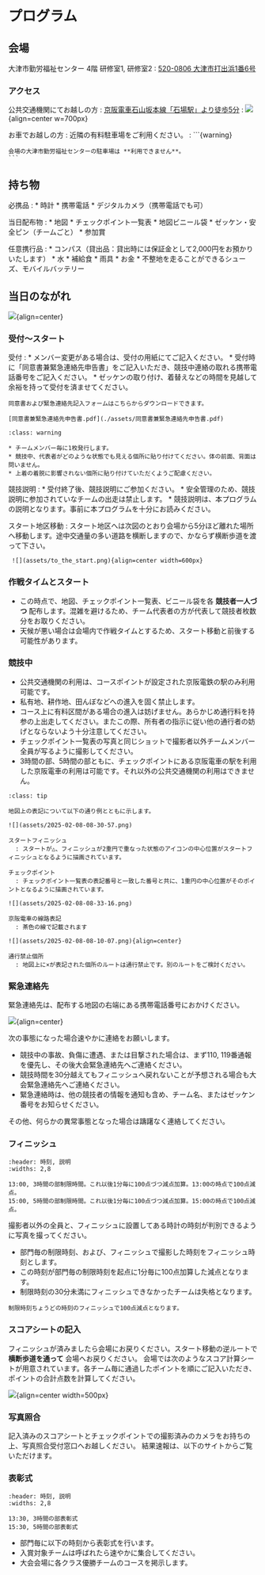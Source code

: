 # プログラム

## 会場

大津市勤労福祉センター 4階 研修室1, 研修室2
  : [520-0806 大津市打出浜1番6号](https://maps.app.goo.gl/Wr61vGMbTDrzbFvj9)

### アクセス

公共交通機関にてお越しの方
  : [京阪電車石山坂本線「石場駅」より徒歩5分](https://maps.app.goo.gl/mY9FLW4ChimJW3s96)
  : ![](assets/access.png){align=center w=700px}

お車でお越しの方
  : 近隣の有料駐車場をご利用ください。
  : ```{warning}

    会場の大津市勤労福祉センターの駐車場は **利用できません**。 
    ```

## 持ち物

必携品
    : * 時計
      * 携帯電話
      * デジタルカメラ（携帯電話でも可）

当日配布物
    : * 地図
      * チェックポイント一覧表
      * 地図ビニール袋
      * ゼッケン・安全ピン（チームごと）
      * 参加賞

任意携行品
    : * コンパス（貸出品：貸出時には保証金として2,000円をお預かりいたします）
      * 水
      * 補給食
      * 雨具
      * お金
      * 不整地を走ることができるシューズ、モバイルバッテリー

## 当日のながれ

![](assets/time_table.png){align=center}


### 受付～スタート

受付
  : * メンバー変更がある場合は、受付の用紙にてご記入ください。
    * 受付時に「同意書兼緊急連絡先申告書」をご記入いただき、競技中連絡の取れる携帯電話番号をご記入ください。
    * ゼッケンの取り付け、着替えなどの時間を見越して余裕を持って受付を済ませてください。


```{admonition} 同意書兼緊急連絡先申告書 のダウンロード
同意書および緊急連絡先記入フォームはこちらからダウンロードできます。

[同意書兼緊急連絡先申告書.pdf](./assets/同意書兼緊急連絡先申告書.pdf)
```

```{admonition} ゼッケンの掲示場所
:class: warning

* チームメンバー毎に1枚発行します。
* 競技中、代表者がどのような状態でも見える個所に貼り付けてください。体の前面、背面は問いません。
* 上着の着脱に影響されない個所に貼り付けていただくようご配慮ください。
```


競技説明
  : * 受付終了後、競技説明にご参加ください。
    * 安全管理のため、競技説明に参加されていなチームの出走は禁止します。
    * 競技説明は、本プログラムの説明となります。事前に本プログラムを十分にお読みください。

スタート地区移動
  : スタート地区へは次図のとおり会場から5分ほど離れた場所へ移動します。途中交通量の多い道路を横断しますので、かならず横断歩道を渡って下さい。

     ![](assets/to_the_start.png){align=center width=600px}

### 作戦タイムとスタート

* この時点で、地図、チェックポイント一覧表、ビニール袋を各 **競技者一人づつ** 配布します。混雑を避けるため、チーム代表者の方が代表して競技者枚数分をお取りください。
* 天候が悪い場合は会場内で作戦タイムとするため、スタート移動と前後する可能性があります。

### 競技中

* 公共交通機関の利用は、コースポイントが設定された京阪電鉄の駅のみ利用可能です。
* 私有地、耕作地、田んぼなどへの進入を固く禁止します。
* コース上に有料区間がある場合の進入は妨げません。あらかじめ通行料を持参の上出走してください。またこの際、所有者の指示に従い他の通行者の妨げとならないよう十分注意してください。
* チェックポイント一覧表の写真と同じショットで撮影者以外チームメンバー全員が写るように撮影してください。
* 3時間の部、5時間の部ともに、チェックポイントにある京阪電車の駅を利用した京阪電車の利用は可能です。それ以外の公共交通機関の利用はできません。

```{admonition} 地図表記
:class: tip

地図上の表記について以下の通り例とともに示します。

![](assets/2025-02-08-08-30-57.png)

スタートフィニッシュ
  : スタートが△、フィニッシュが2重円で重なった状態のアイコンの中心位置がスタートフィニッシュとなるように描画されています。

チェックポイント
  : チェックポイント一覧表の表記番号と一致した番号と共に、1重円の中心位置がそのポイントとなるように描画されています。

![](assets/2025-02-08-08-33-16.png)

京阪電車の線路表記
  : 茶色の線で記載されます

![](assets/2025-02-08-08-10-07.png){align=center}

通行禁止個所
  : 地図上に×が表記された個所のルートは通行禁止です。別のルートをご検討ください。
```

### 緊急連絡先

緊急連絡先は、配布する地図の右端にある携帯電話番号におかけください。

![](assets/2025-02-08-08-15-02.png){align=center}

次の事態になった場合速やかに連絡をお願いします。

* 競技中の事故、負傷に遭遇、または目撃された場合は、まず110, 119番通報を優先し、その後大会緊急連絡先へご連絡ください。
* 競技時間を30分越えてもフィニッシュへ戻れないことが予想される場合も大会緊急連絡先へご連絡ください。
* 緊急連絡時は、他の競技者の情報を通知も含め、チーム名、またはゼッケン番号をお知らせください。

その他、何らかの異常事態となった場合は躊躇なく連絡してください。

### フィニッシュ

```{csv-table}
:header: 時刻, 説明
:widths: 2,8

13:00, 3時間の部制限時間。これ以後1分毎に100点づつ減点加算。13:00の時点で100点減点。
15:00, 5時間の部制限時間。これ以後1分毎に100点づつ減点加算。15:00の時点で100点減点。
```

撮影者以外の全員と、フィニッシュに設置してある時計の時刻が判別できるように写真を撮ってください。

* 部門毎の制限時刻、および、フィニッシュで撮影した時刻をフィニッシュ時刻とします。
* この時刻が部門毎の制限時刻を起点に1分毎に100点加算した減点となります。
* 制限時刻の30分未満にフィニッシュできなかったチームは失格となります。



```{tip}
制限時刻ちょうどの時刻のフィニッシュで100点減点となります。
```


### スコアシートの記入

フィニッシュが済みましたら会場にお戻りください。スタート移動の逆ルートで **横断歩道を通って** 会場へお戻りください。
会場では次のようなスコア計算シートが用意されています。各チーム毎に通過したポイントを順にご記入いただき、ポイントの合計点数を計算してください。

![](assets/2025-02-02-15-00-24.png){align=center width=500px}

### 写真照合

記入済みのスコアシートとチェックポイントでの撮影済みのカメラをお持ちの上、写真照合受付窓口へお越しください。
結果速報は、以下のサイトからご覧いただけます。

### 表彰式

```{csv-table}
:header: 時刻, 説明
:widths: 2,8

13:30, 3時間の部表彰式
15:30, 5時間の部表彰式
```

* 部門毎に以下の時刻から表彰式を行います。
* 入賞対象チームは呼ばれたら速やかに集合してください。
* 大会会場に各クラス優勝チームのコースを掲示します。
